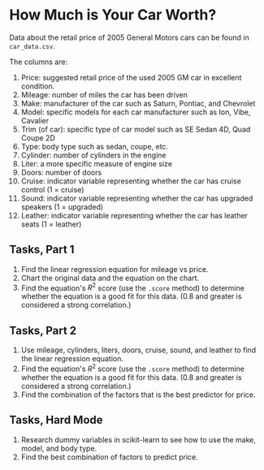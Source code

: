 # How Much is Your Car Worth?

Data about the retail price of 2005 General Motors cars can be found in `car_data.csv`.

The columns are:

1. Price: suggested retail price of the used 2005 GM car in excellent condition.
2. Mileage: number of miles the car has been driven
3. Make: manufacturer of the car such as Saturn, Pontiac, and Chevrolet
4. Model: specific models for each car manufacturer such as Ion, Vibe, Cavalier
5. Trim (of car): specific type of car model such as SE Sedan 4D, Quad Coupe 2D          
6. Type: body type such as sedan, coupe, etc.      
7. Cylinder: number of cylinders in the engine        
8. Liter: a more specific measure of engine size     
9. Doors: number of doors           
10. Cruise: indicator variable representing whether the car has cruise control (1 = cruise)
11. Sound: indicator variable representing whether the car has upgraded speakers (1 = upgraded)
12. Leather: indicator variable representing whether the car has leather seats (1 = leather)

## Tasks, Part 1

1. Find the linear regression equation for mileage vs price.
2. Chart the original data and the equation on the chart.
3. Find the equation's $R^2$ score (use the `.score` method) to determine whether the
equation is a good fit for this data. (0.8 and greater is considered a strong correlation.)

## Tasks, Part 2

1. Use mileage, cylinders, liters, doors, cruise, sound, and leather to find the linear regression equation.
2. Find the equation's $R^2$ score (use the `.score` method) to determine whether the
equation is a good fit for this data. (0.8 and greater is considered a strong correlation.)
3. Find the combination of the factors that is the best predictor for price.

## Tasks, Hard Mode

1. Research dummy variables in scikit-learn to see how to use the make, model, and body type.
2. Find the best combination of factors to predict price.